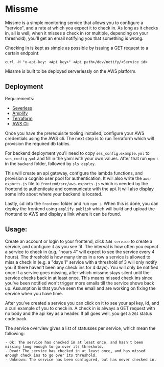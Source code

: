 # Missme

Missme is a simple monitoring service that allows you to configure a "service", and a rate at which you expect it to check in.
As long as it checks in, all is well, when it misses a check in (or multiple, depending on your threshold),
you'll get an email notifying you that something is wrong.

Checking in is kept as simple as possible by issuing a GET request to a certain endpoint:

```
curl -H "x-api-key: <Api key>" <Api path>/dev/notify/<Service id>

```

Missme is built to be deployed serverlessly on the AWS platform.

## Deployment

Requirements:

- [Severless](https://serverless.com/)
- [Amplify](https://aws-amplify.github.io/)
- [Terraform](https://www.terraform.io/)
- [AWS Cli](https://aws.amazon.com/cli/)

Once you have the prerequisite tooling installed, configure your AWS credentials using the AWS cli.
The next step is to run Terraform which will provision the required db tables.

For backend deployment you'll need to copy `ses_config.example.yml` to `ses_config.yml` and fill in the
yaml with your own values. After that run `npm i` in the `backend` folder, followed by `sls deploy`.

This will create an api gateway, configure the lambda functions, and provision a cognito user pool for authentication.
It will also write the `aws-exports.js` file to `frontend/src/aws-exports.js` which is needed by the frontend to authenticate
and communicate with the api. It will also display some info about where your backend is located.

Lastly, cd into the `frontend` folder and run `npm i`. When this is done, you can deploy the frontend using `amplify publish` which
will build and upload the frontend to AWS and display a link where it can be found.

## Usage:

Create an account or login to your frontend, click `Add service` to create a service, and configure it as you see fit.
The interval is how often you expect a service to check in (e.g. "hours 4" will expect to see the service every 4 hours).
The threshold is how many times in a row a service is allowed to miss a check in (e.g. a "days 1" service with a threshold of 3 will only notify you if there haven't been any check ins for 4 days). You will only be notified once if a service goes missing, after which missme stays silent until the service checks back in at least once. This means missed check ins since you've been notified won't trigger more emails till the service shows back up. Assumption is that you've seen the email and are working on fixing the service when you have time.

After you've created a service you can click on it to see your api key, id, and a curl example of you to check in. A check in is always a GET request with no body and the api key as a header. If all goes well, you get a `204` status code back.

The service overview gives a list of statusses per service, which mean the following:

	- Ok: The service has checked in at least once, and hasn't been missing long enough to go over its threshold.
	- Dead: The service has checked in at least once, and has missed enough check ins to go over its threshold.
	- Unknown: The service has been configured, but has never checked in.


